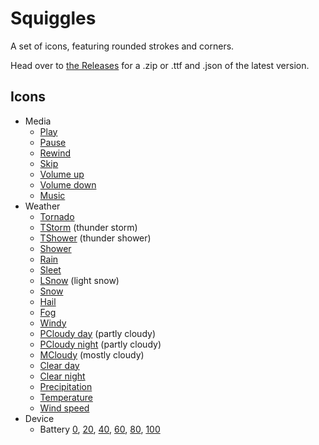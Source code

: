 # Squiggles

A set of icons, featuring rounded strokes and corners.

Head over to [the Releases](https://github.com/totallyhuman/squiggles/releases) for a .zip or .ttf and .json of the latest version.

## Icons

-   Media
    -   [Play](icons/play.svg)
    -   [Pause](icons/pause.svg)
    -   [Rewind](icons/rewind.svg)
    -   [Skip](icons/skip.svg)
    -   [Volume up](icons/volume-up.svg)
    -   [Volume down](icons/volume-down.svg)
    -   [Music](icons/music.svg)
-   Weather
    -   [Tornado](icons/tornado.svg)
    -   [TStorm](icons/tstorm.svg) (thunder storm)
    -   [TShower](icons/tshower.svg) (thunder shower)
    -   [Shower](icons/shower.svg)
    -   [Rain](icons/rain.svg)
    -   [Sleet](icons/sleet.svg)
    -   [LSnow](icons/lsnow.svg) (light snow)
    -   [Snow](icons/snow.svg)
    -   [Hail](icons/hail.svg)
    -   [Fog](icons/fog.svg)
    -   [Windy](icons/windy.svg)
    -   [PCloudy day](icons/pcloudy-day.svg) (partly cloudy)
    -   [PCloudy night](icons/pcloudy-night.svg) (partly cloudy)
    -   [MCloudy](icons/mcloudy.svg) (mostly cloudy)
    -   [Clear day](icons/clear-day.svg)
    -   [Clear night](icons/clear-night.svg)
    -   [Precipitation](icons/precipitation.svg)
    -   [Temperature](icons/temperature.svg)
    -   [Wind speed](icons/wind-speed.svg)
-   Device
    -   Battery [0](icons/battery-0.svg), [20](icons/battery-20.svg), [40](icons/battery-40.svg), [60](icons/battery-60.svg), [80](icons/battery-80.svg), [100](icons/battery-100.svg)
